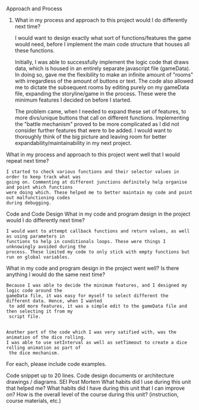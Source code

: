 Approach and Process
1) What in my process and approach to this project would I do differently next time?

    I would want to design exactly what sort of functions/features the game would need, before I implement the main code structure that houses all these functions. 
    
    Initially, I was able to successfully implement the logic code that draws data, which is housed in an entirely separate javascript file (gameData). In doing so, gave me the flexibility to make an infinite amount of "rooms" with irregardless of the amount of buttons or text. The code also allowed me to dictate the subsequent rooms by editing purely on my gameData file, expanding the storyline/game in the process. These were the minimum features I decided on before I started.

    The problem came, when I needed to expand these set of features, to more divs/unique buttons that call on different functions. Implementing the "battle mechanism" proved to be more complicated as I did not consider further features that were to be added. I would want to thoroughly think of the big picture and leaving room for better expandability/maintainability in my next project.



What in my process and approach to this project went well that I would repeat next time?


    I started to check various functions and their selector values in order to keep track what was 
    going on. Commenting at different junctions definitely help organise and point which functions 
    were doing which. These helped me to better maintain my code and point out malfunctioning codes 
    during debugging. 


Code and Code Design
What in my code and program design in the project would I do differently next time?

    I would want to attempt callback functions and return values, as well as using parameters in 
    functions to help in conditionals loops. These were things I unknowingly avoided during the 
    process. These limited my code to only stick with empty functions but run on global variables. 


What in my code and program design in the project went well? Is there anything I would do the same next time?

    Because I was able to decide the minimum features, and I designed my logic code around the 
    gameData file, it was easy for myself to select different the different data. Hence, when I wanted
     to add more features, it was a simple edit to the gameData file and then selecting it from my 
     script file. 


    Another part of the code which I was very satified with, was the animation of the dice rolling. 
    I was able to use setInterval as well as setTimeout to create a dice rolling animation as part of
     the dice mechanism. 

For each, please include code examples.

Code snippet up to 20 lines.
Code design documents or architecture drawings / diagrams.
SEI Post Mortem
What habits did I use during this unit that helped me?
What habits did I have during this unit that I can improve on?
How is the overall level of the course during this unit? (instruction, course materials, etc.)